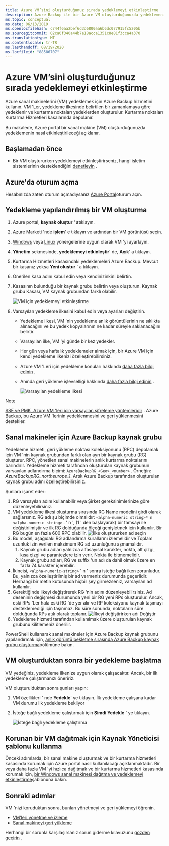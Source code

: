 ```yaml
---
title: Azure VM’sini oluşturduğunuz sırada yedeklemeyi etkinleştirme
description: Azure Backup ile bir Azure VM oluşturduğunuzda yedeklemenin nasıl etkinleştirileceğini açıklar.
ms.topic: conceptual
ms.date: 06/13/2019
ms.openlocfilehash: c744f6aa2bef6d3d6800aa6b6dc077915fc5205b
ms.sourcegitcommit: 02ca0f340a44b7e18acca1351c8e81f3cca4a370
ms.translationtype: MT
ms.contentlocale: tr-TR
ms.lasthandoff: 08/19/2020
ms.locfileid: "88586707"
---
```

# <a name="enable-backup-when-you-create-an-azure-vm"></a>Azure VM’sini oluşturduğunuz sırada yedeklemeyi etkinleştirme

Azure sanal makinelerini (VM) yedeklemek için Azure Backup hizmetini kullanın. VM 'Ler, yedekleme ilkesinde belirtilen bir zamanlamaya göre yedeklenir ve kurtarma noktaları yedeklerden oluşturulur. Kurtarma noktaları Kurtarma Hizmetleri kasalarında depolanır.

Bu makalede, Azure portal bir sanal makine (VM) oluşturduğunuzda yedeklemenin nasıl etkinleştirileceği açıklanır.  

## <a name="before-you-start"></a>Başlamadan önce

- Bir VM oluştururken yedeklemeyi etkinleştirirseniz, hangi işletim sistemlerinin desteklendiğini [denetleyin](backup-support-matrix-iaas.md#supported-backup-actions) .

## <a name="sign-in-to-azure"></a>Azure'da oturum açma

Hesabınızda zaten oturum açmadıysanız [Azure Portal](https://portal.azure.com)oturum açın.

## <a name="create-a-vm-with-backup-configured"></a>Yedekleme yapılandırılmış bir VM oluşturma

1. Azure portal, **kaynak oluştur ' a**tıklayın.

2. Azure Marketi 'nde **işlem**' e tıklayın ve ardından bir VM görüntüsü seçin.

3. [Windows](../virtual-machines/windows/quick-create-portal.md) veya [Linux](../virtual-machines/linux/quick-create-portal.md) yönergelerine uygun olarak VM 'yi ayarlayın.

4. **Yönetim** sekmesinde, **yedeklemeyi etkinleştir**' de, **Açık**' a tıklayın.
5. Kurtarma Hizmetleri kasasındaki yedeklemeleri Azure Backup. Mevcut bir kasanız yoksa **Yeni oluştur** ' a tıklayın.
6. Önerilen kasa adını kabul edin veya kendinizinkini belirtin.
7. Kasasının bulunduğu bir kaynak grubu belirtin veya oluşturun. Kaynak grubu Kasası, VM kaynak grubundan farklı olabilir.

    ![VM için yedeklemeyi etkinleştirme](./media/backup-during-vm-creation/enable-backup.png)

8. Varsayılan yedekleme ilkesini kabul edin veya ayarları değiştirin.
    - Yedekleme ilkesi, VM 'nin yedekleme anlık görüntülerinin ne sıklıkta alınacağını ve bu yedek kopyalarının ne kadar süreyle saklanacağını belirtir.
    - Varsayılan ilke, VM 'yi günde bir kez yedekler.
    - Her gün veya haftalık yedeklemeler almak için, bir Azure VM için kendi yedekleme ilkenizi özelleştirebilirsiniz.
    - Azure VM 'Leri için yedekleme konuları hakkında [daha fazla bilgi edinin](backup-azure-vms-introduction.md#backup-and-restore-considerations) .
    - Anında geri yükleme işlevselliği hakkında [daha fazla bilgi edinin](backup-instant-restore-capability.md) .

      ![Varsayılan yedekleme ilkesi](./media/backup-during-vm-creation/daily-policy.png)

>[!NOTE]
>[SSE ve PMK, Azure VM 'leri için varsayılan şifreleme yöntemleridir](backup-encryption.md) . Azure Backup, bu Azure VM 'lerinin yedeklenmesini ve geri yüklenmesini destekler.

## <a name="azure-backup-resource-group-for-virtual-machines"></a>Sanal makineler için Azure Backup kaynak grubu

Yedekleme hizmeti, geri yükleme noktası koleksiyonunu (RPC) depolamak için VM 'nin kaynak grubundan farklı olan ayrı bir kaynak grubu (RG) oluşturur. RPC, yönetilen sanal makinelerin anlık kurtarma noktalarını barındırır. Yedekleme hizmeti tarafından oluşturulan kaynak grubunun varsayılan adlandırma biçimi: `AzureBackupRG_<Geo>_<number>` . Örneğin: *AzureBackupRG_northeurope_1*. Artık Azure Backup tarafından oluşturulan kaynak grubu adını özelleştirebilirsiniz.

Şunlara işaret eder:

1. RG varsayılan adını kullanabilir veya Şirket gereksinimlerinize göre düzenleyebilirsiniz.
2. VM yedekleme ilkesi oluşturma sırasında RG Name modelini girdi olarak sağlarsınız. RG adı şu biçimde olmalıdır: `<alpha-numeric string>* n <alpha-numeric string>` . ' n ', (1 ' den başlayarak) bir tamsayı ile değiştirilmiştir ve ilk RG dolduğunda ölçeği genişletmek için kullanılır. Bir RG bugün en fazla 600 RPC olabilir.
              ![İlke oluştururken ad seçin](./media/backup-during-vm-creation/create-policy.png)
3. Bu model, aşağıdaki RG adlandırma kurallarını izlemelidir ve Toplam uzunluk izin verilen maksimum RG ad uzunluğunu aşmamalıdır.
    1. Kaynak grubu adları yalnızca alfasayısal karakter, nokta, alt çizgi, kısa çizgi ve parantezlere izin verir. Nokta ile bitmemelidir.
    2. Kaynak grubu adları, RG ve suffix 'un adı da dahil olmak üzere en fazla 74 karakter içerebilir.
4. İkincisi, `<alpha-numeric-string>` ' n ' sonra isteğe bağlı iken zorunludur. Bu, yalnızca özelleştirilmiş bir ad vermeniz durumunda geçerlidir. Herhangi bir metin kutusunda hiçbir şey girmezseniz, varsayılan ad kullanılır.
5. Gerektiğinde ilkeyi değiştirerek RG 'nin adını düzenleyebilirsiniz. Ad deseninin değişmesi durumunda yeni bir RG yeni RPs oluşturulur. Ancak, eski RPs 'Ler hala eski RG 'de yer alır ve RP koleksiyonu kaynak taşımayı desteklemediği için taşınmaz. Bu süre sonunda, noktaların süre dolduğunda RPs atık olarak toplanır.
![İlkeyi değiştirirken adı Değiştir](./media/backup-during-vm-creation/modify-policy.png)
6. Yedekleme hizmeti tarafından kullanılmak üzere oluşturulan kaynak grubunu kilitlemeniz önerilir.

PowerShell kullanarak sanal makineler için Azure Backup kaynak grubunu yapılandırmak için, [anlık görüntü bekletme sırasında Azure Backup kaynak grubu oluşturma](backup-azure-vms-automation.md#creating-azure-backup-resource-group-during-snapshot-retention)bölümüne bakın.

## <a name="start-a-backup-after-creating-the-vm"></a>VM oluşturduktan sonra bir yedekleme başlatma

VM yedeğiniz, yedekleme ilkenize uygun olarak çalışacaktır. Ancak, bir ilk yedekleme çalıştırmanızı öneririz.

VM oluşturulduktan sonra şunları yapın:

1. VM özellikleri ' nde **Yedekle**' ye tıklayın. İlk yedekleme çalışana kadar VM durumu Ilk yedekleme bekliyor
2. İsteğe bağlı yedekleme çalıştırmak için **Şimdi Yedekle** ' ye tıklayın.

    ![İsteğe bağlı yedekleme çalıştırma](./media/backup-during-vm-creation/run-backup.png)

## <a name="use-a-resource-manager-template-to-deploy-a-protected-vm"></a>Korunan bir VM dağıtmak için Kaynak Yöneticisi şablonu kullanma

Önceki adımlarda, bir sanal makine oluşturmak ve bir kurtarma hizmetleri kasasında korumak için Azure portal nasıl kullanılacağı açıklanmaktadır. Bir veya daha fazla VM 'yi hızlıca dağıtmak ve bir kurtarma hizmetleri kasasında korumak için, [bir Windows sanal makinesi dağıtma ve yedeklemeyi etkinleştirme](https://azure.microsoft.com/resources/templates/101-recovery-services-create-vm-and-configure-backup/)şablonuna bakın.

## <a name="next-steps"></a>Sonraki adımlar

VM 'nizi koruduktan sonra, bunları yönetmeyi ve geri yüklemeyi öğrenin.

- [VM’leri yönetme ve izleme](backup-azure-manage-vms.md)
- [Sanal makineyi geri yükleme](backup-azure-arm-restore-vms.md)

Herhangi bir sorunla karşılaşırsanız sorun giderme kılavuzunu [gözden geçirin](backup-azure-vms-troubleshoot.md) .
